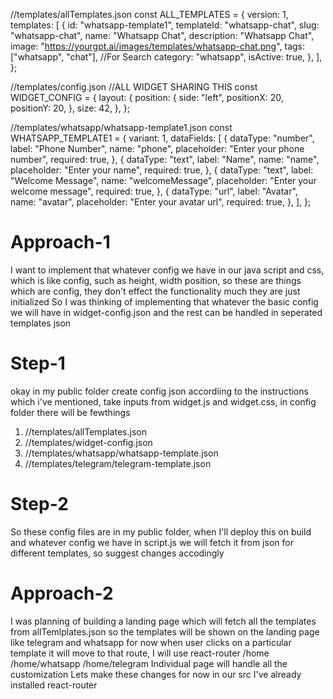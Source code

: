 //templates/allTemplates.json
const ALL_TEMPLATES = {
  version: 1,
  templates: [
    {
      id: "whatsapp-template1",
      templateId: "whatsapp-chat",
      slug: "whatsapp-chat",
      name: "Whatsapp Chat",
      description: "Whatsapp Chat",
      image: "https://yourgpt.ai/images/templates/whatsapp-chat.png",
      tags: ["whatsapp", "chat"], //For Search
      category: "whatsapp",
      isActive: true,
    },
  ],
};


//templates/config.json
//ALL WIDGET SHARING THIS
const WIDGET_CONFIG = {
  layout: {
    position: {
      side: "left",
      positionX: 20,
      positionY: 20,
    },
    size: 42,
  },
};




//templates/whatsapp/whatsapp-template1.json
const WHATSAPP_TEMPLATE1 = {
  variant: 1,
  dataFields: [
    {
      dataType: "number",
      label: "Phone Number",
      name: "phone",
      placeholder: "Enter your phone number",
      required: true,
    },
    {
      dataType: "text",
      label: "Name",
      name: "name",
      placeholder: "Enter your name",
      required: true,
    },
    {
      dataType: "text",
      label: "Welcome Message",
      name: "welcomeMessage",
      placeholder: "Enter your welcome message",
      required: true,
    },
    {
      dataType: "url",
      label: "Avatar",
      name: "avatar",
      placeholder: "Enter your avatar url",
      required: true,
    },
  ],
};

# Approach-1
I want to implement that whatever config we have in our java script and css, which is like config, such as height, width position, so these are things which are config, they don't effect the functionality much they are just initialized
So I was thinking of implementing that whatever the basic config we will have in widget-config.json
and the rest can be handled in seperated templates json

# Step-1 
okay in my public folder create config json accordiing to the instructions which i've mentioned, take inputs from widget.js and widget.css, 
in config folder there will be fewthings
1.  //templates/allTemplates.json
2. //templates/widget-config.json
3. //templates/whatsapp/whatsapp-template.json
4. //templates/telegram/telegram-template.json

# Step-2
So these config files are in my public folder, when I'll deploy this on build and whatever config we have in script.js we will fetch it from json for different templates, so suggest changes accodingly

# Approach-2 
I was planning of building a landing page which will fetch all the templates from allTemlplates.json
so the templates will be shown on the landing page like telegram and whatsapp for now
when user clicks on a particular template it will move to that route, I will use react-router
/home
/home/whatsapp
/home/telegram
Individual page will handle all the customization
Lets make these changes for now in our src
I've already installed react-router